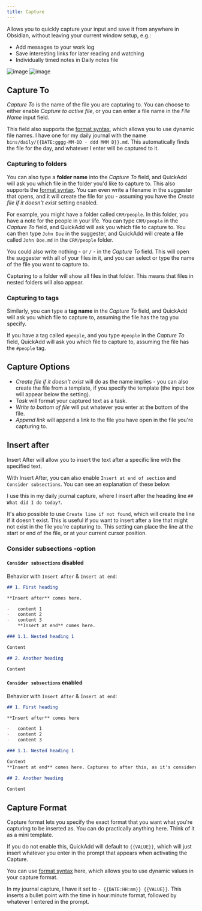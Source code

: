 ```yaml
---
title: Capture
---
```


Allows you to quickly capture your input and save it from anywhere in Obsidian, without leaving your current window setup, e.g.:

-   Add messages to your work log
-   Save interesting links for later reading and watching
-   Individually timed notes in Daily notes file

![image](https://user-images.githubusercontent.com/29108628/123451366-e025e280-d5dd-11eb-81b6-c21f3ad1823d.png)
![image](https://user-images.githubusercontent.com/29108628/123451469-e61bc380-d5dd-11eb-80d1-7667427656f3.png)

## Capture To

_Capture To_ is the name of the file you are capturing to.
You can choose to either enable _Capture to active file_, or you can enter a file name in the _File Name_ input field.

This field also supports the [format syntax](../FormatSyntax.md), which allows you to use dynamic file names.
I have one for my daily journal with the name `bins/daily/{{DATE:gggg-MM-DD - ddd MMM D}}.md`.
This automatically finds the file for the day, and whatever I enter will be captured to it.

### Capturing to folders

You can also type a **folder name** into the _Capture To_ field, and QuickAdd will ask you which file in the folder you'd like to capture to.
This also supports the [format syntax](../FormatSyntax.md). You can even write a filename in the suggester that opens, and it will create the file for you - assuming you have the _Create file if it doesn't exist_ setting enabled.

For example, you might have a folder called `CRM/people`. In this folder, you have a note for the people in your life. You can type `CRM/people` in the _Capture To_ field, and QuickAdd will ask you which file to capture to. You can then type `John Doe` in the suggester, and QuickAdd will create a file called `John Doe.md` in the `CRM/people` folder.

You could also write nothing - or `/` - in the _Capture To_ field. This will open the suggester with all of your files in it, and you can select or type the name of the file you want to capture to.

Capturing to a folder will show all files in that folder. This means that files in nested folders will also appear.

### Capturing to tags

Similarly, you can type a **tag name** in the _Capture To_ field, and QuickAdd will ask you which file to capture to, assuming the file has the tag you specify.

If you have a tag called `#people`, and you type `#people` in the _Capture To_ field, QuickAdd will ask you which file to capture to, assuming the file has the `#people` tag.

## Capture Options

-   _Create file if it doesn't exist_ will do as the name implies - you can also create the file from a template, if you specify the template (the input box will appear below the setting).
-   _Task_ will format your captured text as a task.
-   _Write to bottom of file_ will put whatever you enter at the bottom of the file.
-   _Append link_ will append a link to the file you have open in the file you're capturing to.

## Insert after

Insert After will allow you to insert the text after a specific line with the specified text.

With Insert After, you can also enable `Insert at end of section` and `Consider subsections`.
You can see an explanation of these below.

I use this in my daily journal capture, where I insert after the heading line `## What did I do today?`.

It's also possible to use `Create line if not found`, which will create the line if it doesn't exist. This is useful if you want to insert after a line that might not exist in the file you're capturing to.
This setting can place the line at the start or end of the file, or at your current cursor position.

### Consider subsections -option

#### `Consider subsections` disabled

Behavior with `Insert After` & `Insert at end`:

```markdown
## 1. First heading

**Insert after** comes here.

-   content 1
-   content 2
-   content 3
    **Insert at end** comes here.

### 1.1. Nested heading 1

Content

## 2. Another heading

Content
```

#### `Consider subsections` enabled

Behavior with `Insert After` & `Insert at end`:

```markdown
## 1. First heading

**Insert after** comes here

-   content 1
-   content 2
-   content 3

### 1.1. Nested heading 1

Content
**Insert at end** comes here. Captures to after this, as it's considered part of the "1. First heading" section.

## 2. Another heading

Content
```

## Capture Format

Capture format lets you specify the exact format that you want what you're capturing to be inserted as.
You can do practically anything here. Think of it as a mini template.

If you do not enable this, QuickAdd will default to `{{VALUE}}`, which will just insert whatever you enter in the prompt that appears when activating the Capture.

You can use [format syntax](../FormatSyntax.md) here, which allows you to use dynamic values in your capture format.

In my journal capture, I have it set to `- {{DATE:HH:mm}} {{VALUE}}`. This inserts a bullet point with the time in hour:minute format, followed by whatever I entered in the prompt.
